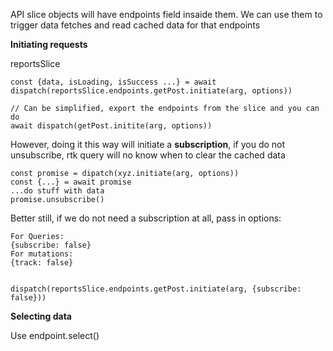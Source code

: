 
API slice objects will have endpoints field insaide them. We can use them to trigger data fetches and read cached data for that endpoints


**Initiating requests**

reportsSlice

```
const {data, isLoading, isSuccess ...} = await dispatch(reportsSlice.endpoints.getPost.initiate(arg, options))

// Can be simplified, export the endpoints from the slice and you can do 
await dispatch(getPost.initite(arg, options))
```

However, doing it this way will initiate a **subscription**, if you do not unsubscribe, rtk query will  no know when to clear the cached data

```
const promise = dipatch(xyz.initiate(arg, options))
const {...} = await promise
...do stuff with data
promise.unsubscribe()
```

Better still, if we do not need a subscription at all, 
pass in options: 
```
For Queries:
{subscribe: false}
For mutations: 
{track: false}


dispatch(reportsSlice.endpoints.getPost.initiate(arg, {subscribe: false}))
```
**Selecting data**

Use endpoint.select()

